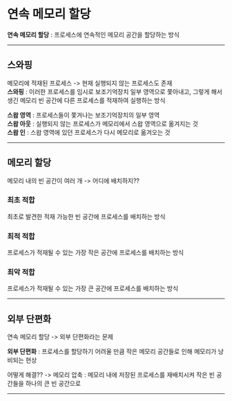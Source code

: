 # 연속 메모리 할당

**연속 메모리 할당** : 프로세스에 연속적인 메모리 공간을 할당하는 방식

---
## 스와핑
메모리에 적재된 프로세스 -> 현재 실행되지 않는 프로세스도 존재  
**스와핑** : 이러한 프로세스를 임시로 보조기억장치 일부 영역으로 쫓아내고, 그렇게 해서 생긴 메모리 빈 공간에 다른 프로세스를 적재하여 실행하는 방식  

**스왑 영역** : 프로세스들이 쫓겨나는 보조기억장치의 일부 영역  
**스왑 아웃** : 실행되지 않는 프로세스가 메모리에서 스왑 영역으로 옮겨지는 것  
**스왑 인** : 스왑 영역에 있던 프로세스가 다시 메모리로 옮겨오는 것  

---
## 메모리 할당
메모리 내의 빈 공간이 여러 개 -> 어디에 배치하지??

### 최초 적합
최초로 발견한 적재 가능한 빈 공간에 프로세스를 배치하는 방식  

### 최적 적합
프로세스가 적재될 수 있는 가장 작은 공간에 프로세스를 배치하는 방식

### 최악 적합
프로세스가 적재될 수 있는 가장 큰 공간에 프로세스를 배치하는 방식

---
## 외부 단편화
연속 메모리 할당 -> 외부 단편화라는 문제  

**외부 단편화** : 프로세스를 할당하기 어려울 만큼 작은 메모리 공간들로 인해 메모리가 낭비되는 현상

어떻게 해결?? -> 메모리 압축 : 메모리 내에 저장된 프로세스를 재배치시켜 작은 빈 공간들을 하나의 큰 빈 공간으로

---
